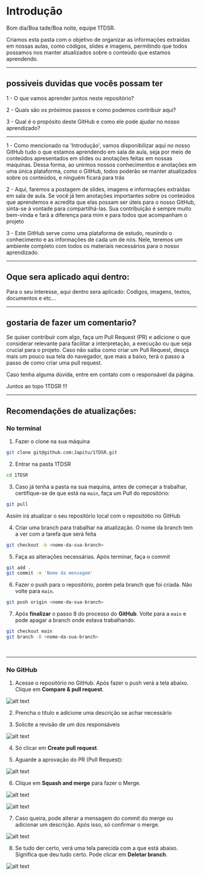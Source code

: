 # Introdução 



Bom dia/Boa tade/Boa noite, equipe 1TDSR.




Criamos esta pasta com o objetivo de organizar as informações extraídas em nossas aulas, como códigos, slides e imagens, permitindo que todos possamos nos manter atualizados sobre o conteúdo que estamos aprendendo.


____________________________________________________________

## possiveis duvidas que vocês possam ter

1 - O que vamos aprender juntos neste repositório?


2 - Quais são os próximos passos e como podemos contribuir aqui?


3 - Qual é o propósito deste GitHub e como ele pode ajudar no nosso aprendizado?


____________________________________________________________

1 - Como mencionado na 'Introdução', vamos disponibilizar aqui no nosso GitHub tudo o que estamos aprendendo em sala de aula, seja por meio de conteúdos apresentados em slides ou anotações feitas em nossas maquinas. 
Dessa forma, ao unirmos nossos conhecimentos e anotações em uma única plataforma, como o GitHub, todos poderão se manter atualizados sobre os conteúdos, e ninguém ficará para trás

2 - Aqui, faremos a postagem de slides, imagens e informações extraídas em sala de aula. 
Se você já tem anotações importantes sobre os conteúdos que aprendemos e acredita que elas possam ser úteis para o nosso GitHub, sinta-se à vontade para compartilhá-las. 
Sua contribuição é sempre muito bem-vinda e fará a diferença para mim e para todos que acompanham o projeto

3 - Este GitHub serve como uma plataforma de estudo, reunindo o conhecimento e as informações de cada um de nós. Nele, teremos um ambiente completo com todos os materiais necessários para o nosso aprendizado.
___________________________________________________________


## Oque sera aplicado aqui dentro:

Para o seu interesse, aqui dentro sera aplicado: Codigos, imagens, textos, documentos e etc...

_______________________________________________________

## gostaria de fazer um comentario?

Se quiser contribuir com algo, faça um Pull Request (PR) e adicione o que considerar relevante para facilitar a interpretação, a execução ou que seja crucial para o projeto.
Caso não saiba como criar um Pull Request, desça mais um pouco sua tela do navegador, que mais a baixo, terá o passo a passo de como criar uma pull request.


Caso tenha alguma dúvida, entre em contato com o responsável da página.


Juntos ao topo 1TDSR !!!

_______________________________________________________

## Recomendações de atualizações:

### No terminal

1. Fazer o clone na sua máquina

```bash
git clone git@github.com:Japitu/1TDSR.git
```

2. Entrar na pasta 1TDSR

```bash
cd 1TDSR
``` 

3. Caso já tenha a pasta na sua maquina, antes de começar a trabalhar, certifique-se de que está na `main`, faça um Pull do repositório:

```bash
git pull
```

Assim irá atualizar o seu repositório local com o repositótio no GitHub

4. Criar uma branch para trabalhar na atualização. O nome da branch tem a ver com a tarefa que será feita

``` bash
git checkout -b <nome-da-sua-branch>
```

5. Faça as alterações necessárias. Após terminar, faça o commit 

```bash
git add .
git commit -m 'Nome da mensagem'
```

6. Fazer o push para o repositório, porém pela branch que foi criada. Não volte para `main`.

```bash
git push origin <nome-da-sua-branch>
```

7. Após **finalizar** o passo 8 do processo do **GitHub**. Volte para a `main` e pode apagar a branch onde estava trabalhando.

```bash
git checkout main
git branch -D <nome-da-sua-branch>
```
<br>

---

### No GitHub

1. Acesse o repositório no GitHub. Após fazer o push verá a tela abaixo. Clique em **Compare & pull request**.

![alt text](./img/image.png)

2. Prencha o título e adicione uma descrição se achar necessário

3. Solicite a revisão de um dos responsáveis

![alt text](./img/image-1.png)

4. Só clicar em **Create pull request**.

5. Aguarde a aprovação do PR (Pull Request):

![alt text](./img/image-4.png)

6. Clique em **Squash and merge** para fazer o Merge.

![alt text](./img/image-2.png)

![alt text](./img/image-3.png)

7. Caso queira, pode alterar a mensagem do commit do merge ou adicionar um descrição. Após isso, só confirmar o merge.

![alt text](./img/image-5.png)

8. Se tudo der certo, verá uma tela parecida com a que está abaixo. Significa que deu tudo certo. Pode clicar em **Deletar branch**.

![alt text](./img/image-6.png)

